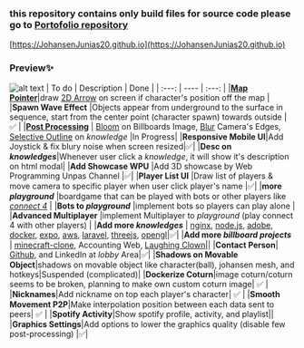 ### this repository contains only build files for source code please go to [Portofolio repository](https://github.com/JohansenJunias20/portofolio)

[https://JohansenJunias20.github.io](https://JohansenJunias20.github.io)


<!-- ###### <i>Inspired by https://bruno-simon.com</i> -->

<!-- COPY -->
### Preview✨
![alt text](https://JohansenJunias20.github.io/desc.png)
| To do | Description   | Done  |
| :---: | ----          | :---: |
|[**Map Pointer**](https://forums.rpgmakerweb.com/data/attachments/109/109950-e5cb7855bfce5950a9c055d7053c9d00.jpg)|draw [2D Arrow](https://forums.rpgmakerweb.com/data/attachments/109/109950-e5cb7855bfce5950a9c055d7053c9d00.jpg) on screen if character's position off the map  |
|**Spawn Wave Effect** |Objects appear from underground to the surface in sequence, start from the center point (character spawn) towards outside  | ✅ |
|[**Post Processing**](https://threejs.org/examples/#webgl_postprocessing_dof2) | [Bloom](https://threejs.org/examples/#webgl_postprocessing_unreal_bloom) on Billboards Image, [Blur](https://threejs.org/examples/#webgl_postprocessing_dof2) Camera's Edges, [Selective Outline](https://threejs.org/examples/#webgl_postprocessing_outline) on _knowledge_ |In Progress|
|**Responsive Mobile UI**|Add Joystick & fix blury noise when screen resized|✅|
|**Desc on _knowledges_**|Whenever user click a _knowledge_, it will show it's description on html modal|
|**Add Showcase WPU**  |Add 3D showcase by Web Programming Unpas Channel  |✅|
|**Player List UI**  |Draw list of players & move camera to specific player when user click player's name |✅|
|**more _playground_**  |boardgame that can be played with bots or other players like [_connect 4_](https://en.wikipedia.org/wiki/Connect_Four)  |
|**Bots to _playground_**  |implement bots so players can play alone  |
|**Advanced Multiplayer**  |implement Multiplayer to _playground_  (play connect 4 with other players)  |
|**Add more _knowledges_**  | [nginx](https://www.nginx.com/), [node.js](https://nodejs.org/en/), [adobe](https://www.adobe.com/), [docker](https://www.docker.com/), [expo](https://expo.dev/), [aws](https://aws.amazon.com/), [laravel](https://laravel.com/), [threejs](https://threejs.org/), [opengl](https://en.wikipedia.org/wiki/OpenGL)|✅|
|**Add more _billboard projects_**  | [minecraft-clone](https://github.com/JohansenJunias20/minecraft-clone), Accounting Web, [Laughing Clown](https://github.com/JohansenJunias20/laughing-clown)||
|**Contact Person**| [Github](https://github.com/JohansenJunias20), and LinkedIn at *lobby* Area|✅|
|**Shadows on Movable Object**|shadows on movable object like character(ball), johansen mesh, and hotkeys|Suspended (complicated)|
|**Dockerize Coturn**|image coturn/coturn seems to be broken, planning to make own custom coturn image| ✅ |
|**Nicknames**|Add nickname on top each player's character| ✅ |
|**Smooth Movement P2P**|Make interpolation position between each data sent to peers| ✅ |
|**Spotify Activity**|Show spotify profile, activity, and playlist||
|**Graphics Settings**|Add options to lower the graphics quality (disable few post-processing) |✅|
<!-- ENDCOPY -->
